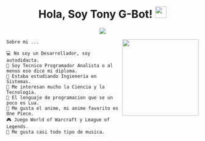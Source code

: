 <h1 align="center"> 
Hola, Soy Tony G-Bot! 
 <img src="https://media.giphy.com/media/hvRJCLFzcasrR4ia7z/giphy.gif" width="30">
</h1>

<p align="center">
<a href="https://github.com/DenverCoder1/readme-typing-svg">
<img src="https://readme-typing-svg.herokuapp.com?lines=Autodidacta...;Entusiasta...;Siempre%20aprendiendo%20cosas%20nuevas.&center=true&width=380&height=45"></a>
</p>

<img align="right" src="https://github.com/TonyG-Bot/TonyG-Bot/blob/main/imgbin_23d8a34fd67a668436624e63a5acea56.png" width="200" />

```
Sobre mi ...

💻 No soy un Desarrollador, soy autodidacta.
👻 Soy Tecnico Programador Analista o al menos eso dice mi diploma.
🔭 Estaba estudiando Ingieneria en Sistemas.
📝 Me interesan mucho la Ciencia y la Tecnologia.
🌟 El lenguaje de programacion que se un poco es Lua.
🍥 Me gusta el anime, mi anime favorito es One Piece.
🎮 Juego World of Warcraft y League of Legends.
🎵 Me gusta casi todo tipo de musica.

```
